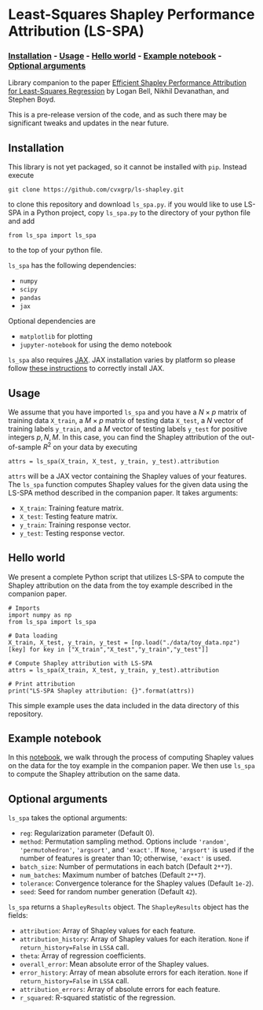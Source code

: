 # Least-Squares Shapley Performance Attribution (LS-SPA)

### [Installation](#Installation) - [Usage](#Usage) - [Hello world](#Hello-world) - [Example notebook](#Example-notebook) - [Optional arguments](#Optional-arguments)

Library companion to the paper [Efficient Shapley Performance Attribution for Least-Squares
Regression](https://web.stanford.edu/~boyd/papers/ls_shapley.html) by Logan Bell, 
Nikhil Devanathan, and Stephen Boyd.

This is a pre-release version of the code, and as such there may be significant tweaks and updates in the near future.

## Installation

This library is not yet packaged, so it cannot be installed with `pip`.
Instead execute
```
git clone https://github.com/cvxgrp/ls-shapley.git
```
to clone this repository and download `ls_spa.py`. if you would like to use
LS-SPA in a Python project, copy `ls_spa.py` to the directory of your python
file and add 
```
from ls_spa import ls_spa
```
to the top of your python file.

`ls_spa` has the following dependencies:
- `numpy`
- `scipy`
- `pandas`
- `jax`

Optional dependencies are
- `matplotlib` for plotting
- `jupyter-notebook` for using the demo notebook

`ls_spa` also requires [JAX](https://github.com/google/jax). 
JAX installation varies by platform so please follow 
[these instructions](https://github.com/google/jax#installation)
to correctly install JAX.

## Usage

We assume that you have imported `ls_spa` and you have a $N\times p$
matrix of training data `X_train`, a $M\times p$ matrix of testing data `X_test`,
a $N$ vector of training labels `y_train`, and a $M$ vector of testing labels `y_test`
for positive integers $p, N, M$. In this case, you can find the Shapley attribution 
of the out-of-sample $R^2$ on your data by executing

```
attrs = ls_spa(X_train, X_test, y_train, y_test).attribution
```

`attrs` will be a JAX vector containing the Shapley values of your features.
The `ls_spa` function computes Shapley values for the given data using
the LS-SPA method described in the companion paper. It takes arguments:

- `X_train`: Training feature matrix.
- `X_test`: Testing feature matrix.
- `y_train`: Training response vector.
- `y_test`: Testing response vector.

## Hello world

We present a complete Python script that utilizes LS-SPA to compute
the Shapley attribution on the data from the toy example described 
in the companion paper.

```
# Imports
import numpy as np
from ls_spa import ls_spa

# Data loading
X_train, X_test, y_train, y_test = [np.load("./data/toy_data.npz")[key] for key in ["X_train","X_test","y_train","y_test"]]

# Compute Shapley attribution with LS-SPA
attrs = ls_spa(X_train, X_test, y_train, y_test).attribution

# Print attribution
print("LS-SPA Shapley attribution: {}".format(attrs))
```

This simple example uses the data included in the data directory of this
repository.

## Example notebook

In this [notebook](./shapley_toy.ipynb), we walk through the process of 
computing Shapley values on the data for the toy example in the 
companion paper. We then use `ls_spa` to compute the Shapley attribution
on the same data.

## Optional arguments
`ls_spa` takes the optional arguments:
- `reg`: Regularization parameter (Default 0).
- `method`: Permutation sampling method. Options include `'random'`, 
  `'permutohedron'`, `'argsort'`, and `'exact'`. If `None`, `'argsort'` is used 
  if the number of features is greater than 10; otherwise, `'exact'` is used.
- `batch_size`: Number of permutations in each batch (Default `2**7`).
- `num_batches`: Maximum number of batches (Default `2**7`).
- `tolerance`: Convergence tolerance for the Shapley values (Default `1e-2`).
- `seed`: Seed for random number generation (Default `42`).

`ls_spa` returns a `ShapleyResults` object. The `ShapleyResults` object
has the fields:
- `attribution`: Array of Shapley values for each feature.
- `attribution_history`: Array of Shapley values for each iteration. 
  `None` if `return_history=False` in `LSSA` call.
- `theta`: Array of regression coefficients.
- `overall_error`: Mean absolute error of the Shapley values.
- `error_history`: Array of mean absolute errors for each iteration. 
  `None` if `return_history=False` in `LSSA` call.
- `attribution_errors`: Array of absolute errors for each feature.
- `r_squared`: R-squared statistic of the regression.
